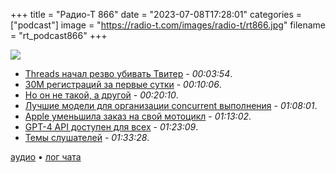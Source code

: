 +++
title = "Радио-Т 866"
date = "2023-07-08T17:28:01"
categories = ["podcast"]
image = "https://radio-t.com/images/radio-t/rt866.jpg"
filename = "rt_podcast866"
+++

![](https://radio-t.com/images/radio-t/rt866.jpg)

- [Threads начал резво убивать Твитер](https://9to5google.com/2023/07/03/threads-instagram-app-countdown-plus-details/) - *00:03:54*.
- [30M регистраций за первые сутки](https://techcrunch.com/2023/07/05/threads-passes-2-million-downloads-in-2-hours/) - *00:10:06*.
- [Но он не такой, а другой](https://www.theverge.com/2023/7/7/23787334/instagram-threads-news-politics-adam-mosseri-meta-facebook) - *00:20:10*.
- [Лучшие модели для организации concurrent выполнения](https://jayconrod.com/posts/128/goroutines-the-concurrency-model-we-wanted-all-along) - *01:08:01*.
- [Apple уменьшила заказ на свой мотоцикл](https://www.ign.com/articles/apple-is-reportedly-scaling-back-production-plans-of-its-3499-vision-pro-mixed-reality-headset) - *01:13:02*.
- [GPT-4 API доступен для всех](https://openai.com/blog/gpt-4-api-general-availability) - *01:23:09*.
- [Темы слушателей](https://radio-t.com/p/2023/07/04/prep-866/) - *01:33:28*.

[аудио](https://cdn.radio-t.com/rt_podcast866.mp3) • [лог чата](https://chat.radio-t.com/logs/radio-t-866.html)
<audio src="https://cdn.radio-t.com/rt_podcast866.mp3" preload="none"></audio>
